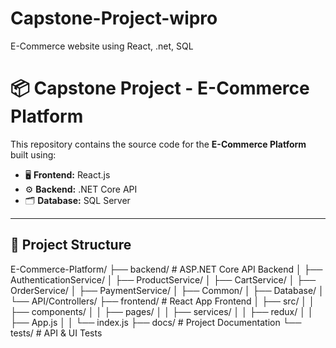 # Capstone-Project-wipro
E-Commerce website using React, .net, SQL
# 📦 Capstone Project - E-Commerce Platform

This repository contains the source code for the **E-Commerce Platform** built using:

- 🖥️ **Frontend:** React.js
- ⚙️ **Backend:** .NET Core API
- 🗂️ **Database:** SQL Server

---

## 📂 **Project Structure**

E-Commerce-Platform/ ├── backend/ # ASP.NET Core API Backend │ ├── AuthenticationService/
│ ├── ProductService/
│ ├── CartService/
│ ├── OrderService/
│ ├── PaymentService/
│ ├── Common/
│ ├── Database/
│ └── API/Controllers/
├── frontend/ # React App Frontend │ ├── src/
│ │ ├── components/
│ │ ├── pages/
│ │ ├── services/
│ │ ├── redux/
│ │ ├── App.js
│ │ └── index.js
├── docs/ # Project Documentation └── tests/ # API & UI Tests

